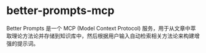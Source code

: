 # better-prompts-mcp
Better Prompts 是一个 MCP (Model Context Protocol) 服务，用于从文章中萃取理论方法论并存储到知识库中，然后根据用户输入自动检索相关方法论来构建增强的提示词。
